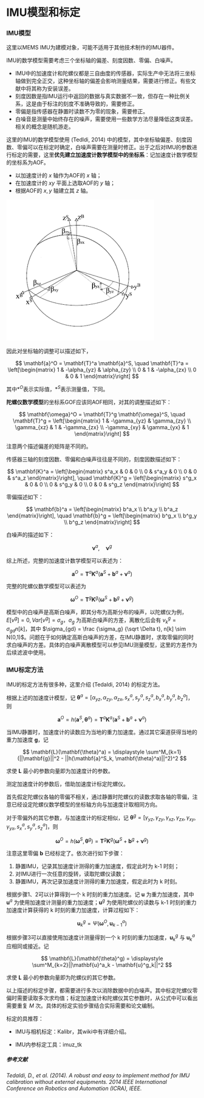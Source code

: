 # IMU模型和标定

### IMU模型

这里以MEMS IMU为建模对象，可能不适用于其他技术制作的IMU器件。

IMU的数学模型需要考虑三个坐标轴的偏差、刻度因数、零偏、白噪声。

- IMU中的加速度计和陀螺仪都是三自由度的传感器，实际生产中无法将三坐标轴做到完全正交，这种坐标轴的偏差会影响测量结果，需要进行修正。有些文献中将其称为安装误差。
- 刻度因数是指IMU运行中返回的数据与真实数据不一致，但存在一种比例关系，这是由于标注的刻度不准确导致的，需要修正。
- 零偏是指传感器在静置时读数不为零的现象，需要修正。
- 白噪音是测量中始终存在的噪声，需要使用一些数学方法尽量降低这类误差。相关的概念是随机游走。

这里的IMU的数学模型使用 (Tedldi, 2014) 中的模型，其中坐标轴偏差、刻度因数、零偏可以在标定时确定，白噪声需要在测量时修正。出于之后对IMU的参数进行标定的需要，这里**优先建立加速度计数学模型中的坐标系**：记加速度计数学模型的坐标系为AOF。

- 以加速度计的 $x$ 轴作为AOF的 $x$ 轴；
- 在加速度计的 $xy$ 平面上选取AOF的 $y$ 轴；
- 根据AOF的 $x,y$ 轴建立其 $z$ 轴。

![IMU非正交的坐标轴与数学模型正交的坐标轴之间的差异](assets/IMU-model.png)

因此对坐标轴的调整可以描述如下，

$$
\mathbf{a}^O = \mathbf{T}^a \mathbf{a}^S, \quad \mathbf{T}^a = \left[\begin{matrix} 1 & -\alpha_{yz} & \alpha_{zy} \\ 0 & 1 & -\alpha_{zx} \\ 0 & 0 & 1 \end{matrix}\right]
$$

其中$*^O$表示实际值，$*^S$表示测量值，下同。

**陀螺仪数学模型**的坐标系GOF应该同AOF相同，对其的调整描述如下：

$$
\mathbf{\omega}^O = \mathbf{T}^g \mathbf{\omega}^S, \quad \mathbf{T}^g = \left[\begin{matrix} 1 & -\gamma_{yz} & \gamma_{zy} \\ \gamma_{xz} & 1 & -\gamma_{zx} \\ -\gamma_{xy} & \gamma_{yx} & 1 \end{matrix}\right]
$$

注意两个描述偏差的矩阵是不同的。

传感器三轴的刻度因数、零偏和白噪声往往是不同的，刻度因数描述如下：

$$
\mathbf{K}^a = \left[\begin{matrix} s^a_x & 0 & 0 \\ 0 & s^a_y & 0 \\ 0 & 0 & s^a_z \end{matrix}\right], \quad \mathbf{K}^g = \left[\begin{matrix} s^g_x & 0 & 0 \\ 0 & s^g_y & 0 \\ 0 & 0 & s^g_z \end{matrix}\right]
$$

零偏描述如下：

$$
\mathbf{b}^a = \left[\begin{matrix} b^a_x \\ b^a_y \\ b^a_z \end{matrix}\right], \quad \mathbf{b}^g = \left[\begin{matrix} b^g_x \\ b^g_y \\ b^g_z \end{matrix}\right]
$$

白噪声的描述如下：

$$
\mathbf{\nu}^a, \quad \mathbf{\nu}^g
$$

综上所述，完整的加速度计数学模型可以表述为：

$$
\mathbf{a}^O = \mathbf{T}^a \mathbf{K}^a (\mathbf{a}^S + \mathbf{b}^a + \mathbf{\nu}^a)
$$

完整的陀螺仪数学模型可以表述为

$$
\mathbf{\omega}^O = \mathbf{T}^g \mathbf{K}^g (\mathbf{\omega}^S + \mathbf{b}^g + \mathbf{\nu}^g)
$$

模型中的白噪声是高斯白噪声，即其分布为高斯分布的噪声，以陀螺仪为例，$E[v^g] = 0, Var[v^g] = \sigma_g$，$\sigma_g$ 为高斯白噪声的方差，离散化后会有 $v^g_k = \sigma_{gd} n[k]$，其中 $\sigma_{gd} = \frac {\sigma_g} {\sqrt \Delta t}, n[k] \sim N(0,1)$。问题在于如何确定高斯白噪声的方差，在IMU静置时，求取零偏的同时求白噪声的方差。具体的白噪声离散模型可以参见IMU测量模型，这里的方差作为后续滤波中使用。 



### IMU标定方法

IMU的标定方法有很多种，这里介绍 (Tedaldi, 2014) 的标定方法。

根据上述的加速度计模型，记 $\mathbf{\theta}^a = [\alpha_{yz}, \alpha_{zy}, \alpha_{zx}, s^a_x, s^a_y, s^a_z, b^a_x, b^a_y, b^a_z]$，则

$$
\mathbf{a}^O = h(\mathbf{a}^S, \mathbf{\theta}^a) = \mathbf{T}^a \mathbf{K}^a (\mathbf{a}^S + \mathbf{b}^a + \mathbf{\nu}^a)
$$

当IMU静置时，加速度计的读数应为当地的重力加速度。通过其它渠道获得当地的重力加速度 $\mathbf{g}$，记

$$
\mathbf{L}(\mathbf{\theta}^a) = \displaystyle \sum^M_{k=1}(||\mathbf{g}||^2 - ||h(\mathbf{a}^S_k, \mathbf{\theta}^a)||^2)^2
$$

求使 $\mathbf{L}$ 最小的参数向量即为加速度计的参数。

测定加速度计的参数后，借助加速度计标定陀螺仪。

首先假定陀螺仪各轴的零偏不相关，通过静置时陀螺仪的读数求取各轴的零偏，注意已经设定陀螺仪数学模型的坐标轴方向与加速度计取相同方向。

对于零偏外的其它参数，与加速度计的标定相似，记 $\mathbf{\theta}^g = [\gamma_{yz}, \gamma_{zy}, \gamma_{xz}, \gamma_{zx}, \gamma_{xy}, \gamma_{yx}, s^a_x, s^a_y, s^a_z]$，则

$$
\mathbf{\omega}^O = h(\mathbf{\omega}^S, \mathbf{\theta}^g) = \mathbf{T}^g \mathbf{K}^g (\mathbf{\omega}^S + \mathbf{b}^g + \mathbf{\nu}^g)
$$

注意这里零偏 $\mathbf{b}$ 已经标定了。依次进行如下步骤：

1. 静置IMU，记录其加速度计测得的重力加速度，假定此时为 k-1 时刻；
2. 对IMU进行一次任意的旋转，读取陀螺仪读数；
3. 静置IMU，再次记录加速度计测得的重力加速度，假定此时为 k 时刻。

根据步骤1、2可以计算得到一个 k 时刻的重力加速度。记 $\mathbf{u}$ 为重力加速度，其中 $\mathbf{u}^a$ 为使用加速度计测量的重力加速度；$\mathbf{u}^g$ 为使用陀螺仪的读数与 k-1 时刻的重力加速度计算获得的 k 时刻的重力加速度，计算过程如下：

$$
\mathbf{u}^g_k = \Psi(\mathbf{\omega}^O, \mathbf{u}^a_{k-1})
$$

根据步骤3可以直接使用加速度计测量得到一个 k 时刻的重力加速度，$\mathbf{u}^g_k$ 与 $\mathbf{u}^a_k$ 应相同或接近。记

$$
\mathbf{L}(\mathbf{\theta}^g) = \displaystyle \sum^M_{k=2}||\mathbf{u}^a_k - \mathbf{u}^g_k||^2
$$

求使 $\mathbf{L}$ 最小的参数向量即为陀螺仪的其它参数。

以上描述的标定步骤，都需要进行多次以消除数据中的白噪声。其中标定陀螺仪零偏时需要读取多次求均值；标定加速度计和陀螺仪其它参数时，从公式中可以看出需要重复 $M$ 次。具体的标定实验步骤结合实际需要和论文编制。

标定的具推荐：

- IMU与相机标定：Kalibr，其wiki中有详细介绍。

- IMU内参标定工具：imuz_tk

  

##### 参考文献

*Tedaldi, D., et al. (2014). A robust and easy to implement method for IMU calibration without external equipments. 2014 IEEE International Conference on Robotics and Automation (ICRA), IEEE.*
